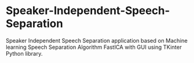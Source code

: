 # Speaker-Independent-Speech-Separation
 Speaker Independent Speech Separation application based on Machine learning Speech Separation Algorithm FastICA with GUI using TKinter Python  library.
